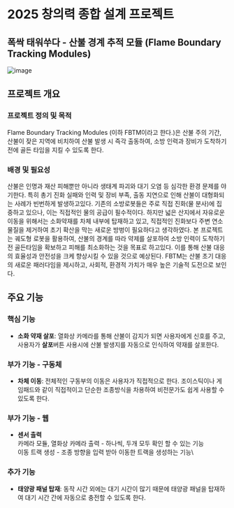 # 2025 창의력 종합 설계 프로젝트

폭싹 태워쑤다 - 산불 경계 추적 모듈 (Flame Boundary Tracking Modules)
---

![image](https://github.com/user-attachments/assets/c9e9a01c-768a-40a6-a8b7-28c7fd47e8fd)

## 프로젝트 개요

### 프로젝트 정의 및 목적
Flame Boundary Tracking Modules (이하 FBTM이라고 한다.)은 산불 주의 기간, 산불이 잦은 지역에 비치하여 산불 발생 시 즉각 출동하여, 소방 인력과 장비가 도착하기 전에 골든 타임을 지킬 수 있도록 한다.

### 배경 및 필요성
산불은 인명과 재산 피해뿐만 아니라 생태계 파괴와 대기 오염 등 심각한 환경 문제를 야기한다. 특히 총기 진화 실패와 인력 및 장비 부족, 출동 지연으로 인해 산불이 대형화되는 사례가 빈번하게 발생하고있다.
기존의 소방로봇들은 주로 직접 진화(물 분사)에 집중하고 있으나, 이는 직접적인 물의 공급이 필수적이다. 하지만 넓은 산지에서 자유로운 이동을 위해서는 소화약재를 차체 내부에 탑재하고 있고, 직접적인 진화보다 주변 연소 물질을 제거하여 초기 확산을 막는 새로운 방벙이 필요하다고 생각하였다.
본 프로젝트는 궤도형 로봇을 활용하여, 산불의 경계를 따라 약제를 살포하여 소방 인력이 도착하기 전 골든타임을 확보하고 피해를 최소화하는 것을 목표로 하고있다. 이를 통해 산불 대응의 효율성과 안전성을 크케 향상시킬 수 있을 것으로 예상된다.
FBTM는 산불 초기 대응의 새로운 패러다임을 제시하고, 사회적, 환경적 가치가 매우 높은 기술적 도전으로 보인다.

## 주요 기능

### 핵심 기능
  * **소화 약재 살포**: 열화상 카메라를 통해 산불이 감지가 되면 사용자에게 신호를 주고, 사용자가 **살포**버튼 사용시에 산불 발생지를 자동으로 인식하여 약재를 살포한다.

### 부가 기능 - 구동체
  * **차체 이동**: 전체적인 구동부의 이동은 사용자가 직접적으로 한다. 조이스틱이나 게임패드와 같이 직접적이고 단순한 조종방식을 차용하여 비전문가도 쉽게 사용할 수 있도록 한다.

### 부가 기능 - 웹
  * **센서 출력**\
    카메라 모듈, 열화상 카메라 출력 - 하나씩, 두개 모두 확인 할 수 있는 기능\
    이동 트랙 생성 - 조종 방향을 입력 받아 이동한 트랙을 생성하는 기능\

### 추가 기능
  * **태양광 패널 탑재**: 동작 시간 외에는 대기 시간이 많기 때문에 태양광 패널을 탑재하여 대기 시간 간에 자동으로 충전할 수 있도록 한다.





